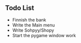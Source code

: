 ## Todo List

* Finnish the bank
* Write the Main menu
* Write Sohpyy/Shopy
* Start the pygame window work

